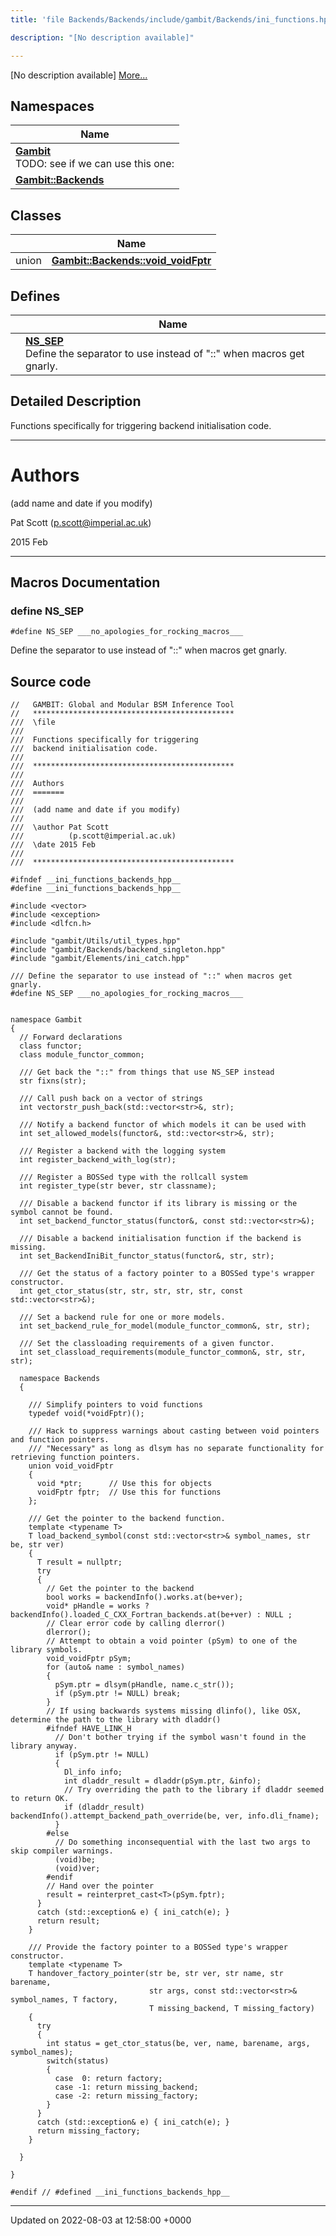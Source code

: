 ```yaml
---
title: 'file Backends/Backends/include/gambit/Backends/ini_functions.hpp'

description: "[No description available]"

---
```







[No description available] [More...](#detailed-description)

## Namespaces

| Name           |
| -------------- |
| **[Gambit](/documentation/code/main/namespaces/namespacegambit/)** <br>TODO: see if we can use this one:  |
| **[Gambit::Backends](/documentation/code/main/namespaces/namespacegambit_1_1backends/)**  |

## Classes

|                | Name           |
| -------------- | -------------- |
| union | **[Gambit::Backends::void_voidFptr](/documentation/code/main/classes/uniongambit_1_1backends_1_1void__voidfptr/)**  |

## Defines

|                | Name           |
| -------------- | -------------- |
|  | **[NS_SEP](/documentation/code/main/files/backends_2include_2gambit_2backends_2ini__functions_8hpp/#define-ns-sep)** <br>Define the separator to use instead of "::" when macros get gnarly.  |

## Detailed Description


Functions specifically for triggering backend initialisation code.



------------------


# Authors

(add name and date if you modify)

Pat Scott ([p.scott@imperial.ac.uk](mailto:p.scott@imperial.ac.uk)) 

2015 Feb



------------------




## Macros Documentation

### define NS_SEP

```
#define NS_SEP ___no_apologies_for_rocking_macros___
```

Define the separator to use instead of "::" when macros get gnarly. 

## Source code

```
//   GAMBIT: Global and Modular BSM Inference Tool
//   *********************************************
///  \file
///
///  Functions specifically for triggering
///  backend initialisation code.
///
///  *********************************************
///
///  Authors
///  =======
///
///  (add name and date if you modify)
///
///  \author Pat Scott
///          (p.scott@imperial.ac.uk)
///  \date 2015 Feb
///
///  *********************************************

#ifndef __ini_functions_backends_hpp__
#define __ini_functions_backends_hpp__

#include <vector>
#include <exception>
#include <dlfcn.h>

#include "gambit/Utils/util_types.hpp"
#include "gambit/Backends/backend_singleton.hpp"
#include "gambit/Elements/ini_catch.hpp"

/// Define the separator to use instead of "::" when macros get gnarly.
#define NS_SEP ___no_apologies_for_rocking_macros___


namespace Gambit
{
  // Forward declarations
  class functor;
  class module_functor_common;

  /// Get back the "::" from things that use NS_SEP instead
  str fixns(str);

  /// Call push back on a vector of strings
  int vectorstr_push_back(std::vector<str>&, str);

  /// Notify a backend functor of which models it can be used with
  int set_allowed_models(functor&, std::vector<str>&, str);

  /// Register a backend with the logging system
  int register_backend_with_log(str);

  /// Register a BOSSed type with the rollcall system
  int register_type(str bever, str classname);

  /// Disable a backend functor if its library is missing or the symbol cannot be found.
  int set_backend_functor_status(functor&, const std::vector<str>&);

  /// Disable a backend initialisation function if the backend is missing.
  int set_BackendIniBit_functor_status(functor&, str, str);

  /// Get the status of a factory pointer to a BOSSed type's wrapper constructor.
  int get_ctor_status(str, str, str, str, str, const std::vector<str>&);

  /// Set a backend rule for one or more models.
  int set_backend_rule_for_model(module_functor_common&, str, str);

  /// Set the classloading requirements of a given functor.
  int set_classload_requirements(module_functor_common&, str, str, str);

  namespace Backends
  {

    /// Simplify pointers to void functions
    typedef void(*voidFptr)();

    /// Hack to suppress warnings about casting between void pointers and function pointers.
    /// "Necessary" as long as dlsym has no separate functionality for retrieving function pointers.
    union void_voidFptr
    {
      void *ptr;      // Use this for objects
      voidFptr fptr;  // Use this for functions
    };

    /// Get the pointer to the backend function.
    template <typename T>
    T load_backend_symbol(const std::vector<str>& symbol_names, str be, str ver)
    {
      T result = nullptr;
      try
      {
        // Get the pointer to the backend
        bool works = backendInfo().works.at(be+ver);
        void* pHandle = works ? backendInfo().loaded_C_CXX_Fortran_backends.at(be+ver) : NULL ;
        // Clear error code by calling dlerror()
        dlerror();
        // Attempt to obtain a void pointer (pSym) to one of the library symbols.
        void_voidFptr pSym;
        for (auto& name : symbol_names)
        {
          pSym.ptr = dlsym(pHandle, name.c_str());
          if (pSym.ptr != NULL) break;
        }
        // If using backwards systems missing dlinfo(), like OSX, determine the path to the library with dladdr()
        #ifndef HAVE_LINK_H
          // Don't bother trying if the symbol wasn't found in the library anyway.
          if (pSym.ptr != NULL)
          {
            Dl_info info;
            int dladdr_result = dladdr(pSym.ptr, &info);
            // Try overriding the path to the library if dladdr seemed to return OK.
            if (dladdr_result) backendInfo().attempt_backend_path_override(be, ver, info.dli_fname);
          }
        #else
          // Do something inconsequential with the last two args to skip compiler warnings.
          (void)be;
          (void)ver;
        #endif
        // Hand over the pointer
        result = reinterpret_cast<T>(pSym.fptr);
      }
      catch (std::exception& e) { ini_catch(e); }
      return result;
    }

    /// Provide the factory pointer to a BOSSed type's wrapper constructor.
    template <typename T>
    T handover_factory_pointer(str be, str ver, str name, str barename,
                               str args, const std::vector<str>& symbol_names, T factory,
                               T missing_backend, T missing_factory)
    {
      try
      {
        int status = get_ctor_status(be, ver, name, barename, args, symbol_names);
        switch(status)
        {
          case  0: return factory;
          case -1: return missing_backend;
          case -2: return missing_factory;
        }
      }
      catch (std::exception& e) { ini_catch(e); }
      return missing_factory;
    }

  }

}

#endif // #defined __ini_functions_backends_hpp__
```


-------------------------------

Updated on 2022-08-03 at 12:58:00 +0000
